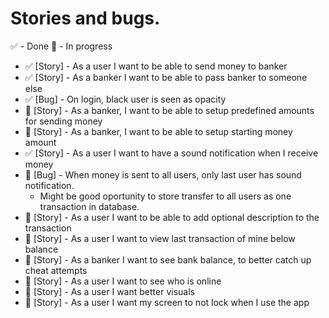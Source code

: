 # Stories and bugs.

✅ - Done
🔵 - In progress

- ✅ [Story] - As a user I want to be able to send money to banker
- ✅ [Story] - As a banker I want to be able to pass banker to someone else
- ✅ [Bug] - On login, black user is seen as opacity
- 🔵 [Story] - As a banker, I want to be able to setup predefined amounts for sending money
- 🔵 [Story] - As a banker, I want to be able to setup starting money amount
- ✅ [Story] - As a user I want to have a sound notification when I receive money
- 🔵 [Bug] - When money is sent to all users, only last user has sound notification.
  - Might be good oportunity to store transfer to all users as one transaction in database.
- 🔵 [Story] - As a user I want to be able to add optional description to the transaction
- 🔵 [Story] - As a user I want to view last transaction of mine below balance
- 🔵 [Story] - As a banker I want to see bank balance, to better catch up cheat attempts
- 🔵 [Story] - As a user I want to see who is online
- 🔵 [Story] - As a user I want better visuals
- 🔵 [Story] - As a user I want my screen to not lock when I use the app